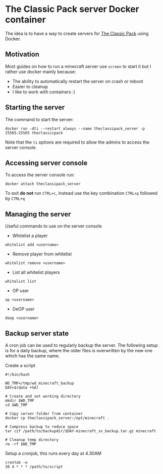 # The Classic Pack server Docker container

The idea is to have a way to create servers for [The Classic Pack](https://www.technicpack.net/modpack/tc-redux.786294) using Docker.

## Motivation

Most guides on how to run a minecraft server use `screen` to start it but I rather use docker mainly because:
* The ability to automatically restart the server on crash or reboot
* Easier to cleanup
* I like to work with containers :)

## Starting the server

The command to start the server:
```
docker run -dti --restart always --name theclassipack_server -p 25565:25565 theclassicpack
```

Note that the `ti` options are required to allow the admins to access the server console.

## Accessing server console

To access the server console run:

```
docker attach theclassipack_server
``` 

To exit **do not** run `CTRL+c`, instead use the key combination `CTRL+p` followed by `CTRL+q`

## Managing the server

Useful commands to use on the server console

* Whitelist a player
```
whitelist add <username>
```

* Remove player from whitelist
```
whitelist remove <username>
```

* List all whitelist players
```
whitelist list
```

* OP user
```
op <username>
```

* DeOP user
```
deop <username>
```

## Backup server state

A cron job can be used to regularly backup the server.
The following setup is for a daily backup, where the older files is overwritten by the new one which has the same name.

Create a script
```
#!/bin/bash

WD_TMP=/tmp/wd_minecraft_backup
DAY=$(date +%A)

# Create and set working directory
mkdir $WD_TMP
cd $WD_TMP

# Copy server folder from container
docker cp theclassipack_server:/opt/minecraft .

# Compress backup to reduce space
tar czf /path/to/backupdir/$DAY-minecraft_sv_backup.tar.gz minecraft

# Cleanup temp directory
rm -rf $WD_TMP
```

Setup a cronjob, this runs every day at 4.30AM 
```
crontab -e
30 4 * * * /path/to/script